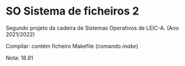 # SO Sistema de ficheiros 2

Segundo projeto da cadeira de Sistemas Operativos de LEIC-A. (Ano 2021/2022)

Compilar: contém ficheiro Makefile (comando _make_)

Nota: 18.81
